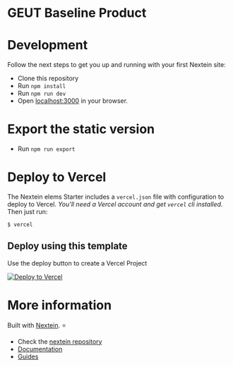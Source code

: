 # GEUT Baseline Product

# Development

Follow the next steps to get you up and running with your first Nextein site:

- Clone this repository
- Run `npm install`
- Run `npm run dev`
- Open [localhost:3000](http://localhost:3000) in your browser.

# Export the static version

- Run `npm run export`

# Deploy to Vercel

The Nextein elems Starter includes a `vercel.json` file with configuration to deploy to Vercel. _You'll need a Vercel account and get `vercel` cli installed._ Then just run:

```
$ vercel
```

## Deploy using this template

Use the deploy button to create a Vercel Project

[![Deploy to Vercel](https://vercel.com/button)](https://vercel.com/import/project?template=https://github.com/elmasse/nextein-elems-starter/tree/master)

# More information

Built with [Nextein](https://nextein.elmasse.io). :star:

- Check the [nextein repository](https://github.com/elmasse/nextein)
- [Documentation](https://nextein.elmasse.io/docs)
- [Guides](https://nextein.elmasse.io/guides)
